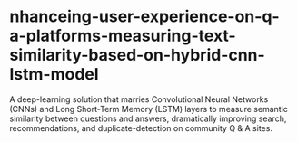 # nhanceing-user-experience-on-q-a-platforms-measuring-text-similarity-based-on-hybrid-cnn-lstm-model
A deep-learning solution that marries Convolutional Neural Networks (CNNs) and Long Short-Term Memory (LSTM) layers to measure semantic similarity between questions and answers, dramatically improving search, recommendations, and duplicate-detection on community Q &amp; A sites.
